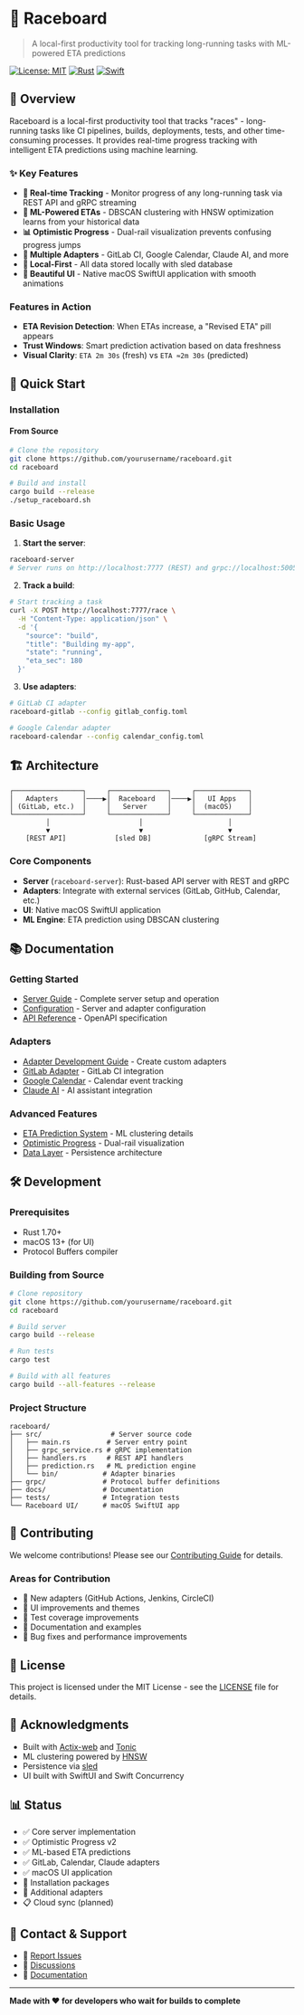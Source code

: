 # 🏁 Raceboard

> A local-first productivity tool for tracking long-running tasks with ML-powered ETA predictions

[![License: MIT](https://img.shields.io/badge/License-MIT-yellow.svg)](https://opensource.org/licenses/MIT)
[![Rust](https://img.shields.io/badge/rust-%23000000.svg?style=flat&logo=rust&logoColor=white)](https://www.rust-lang.org/)
[![Swift](https://img.shields.io/badge/swift-F54A2A?style=flat&logo=swift&logoColor=white)](https://swift.org/)

## 🎯 Overview

Raceboard is a local-first productivity tool that tracks "races" - long-running tasks like CI pipelines, builds, deployments, tests, and other time-consuming processes. It provides real-time progress tracking with intelligent ETA predictions using machine learning.

### ✨ Key Features

- **🚀 Real-time Tracking** - Monitor progress of any long-running task via REST API and gRPC streaming
- **🧠 ML-Powered ETAs** - DBSCAN clustering with HNSW optimization learns from your historical data
- **📊 Optimistic Progress** - Dual-rail visualization prevents confusing progress jumps
- **🔌 Multiple Adapters** - GitLab CI, Google Calendar, Claude AI, and more
- **💾 Local-First** - All data stored locally with sled database
- **🎨 Beautiful UI** - Native macOS SwiftUI application with smooth animations

### Features in Action
- **ETA Revision Detection**: When ETAs increase, a "Revised ETA" pill appears
- **Trust Windows**: Smart prediction activation based on data freshness
- **Visual Clarity**: `ETA 2m 30s` (fresh) vs `ETA ≈2m 30s` (predicted)

## 🚀 Quick Start

### Installation
#### From Source
```bash
# Clone the repository
git clone https://github.com/yourusername/raceboard.git
cd raceboard

# Build and install
cargo build --release
./setup_raceboard.sh
```

### Basic Usage

1. **Start the server**:
```bash
raceboard-server
# Server runs on http://localhost:7777 (REST) and grpc://localhost:50051
```

2. **Track a build**:
```bash
# Start tracking a task
curl -X POST http://localhost:7777/race \
  -H "Content-Type: application/json" \
  -d '{
    "source": "build",
    "title": "Building my-app",
    "state": "running",
    "eta_sec": 180
  }'
```

3. **Use adapters**:
```bash
# GitLab CI adapter
raceboard-gitlab --config gitlab_config.toml

# Google Calendar adapter  
raceboard-calendar --config calendar_config.toml
```

## 🏗️ Architecture

```
┌─────────────────┐     ┌──────────────┐     ┌─────────────┐
│   Adapters      │────▶│  Raceboard   │────▶│   UI Apps   │
│ (GitLab, etc.)  │     │   Server     │     │  (macOS)    │
└─────────────────┘     └──────────────┘     └─────────────┘
         │                      │                     │
         ▼                      ▼                     ▼
    [REST API]            [sled DB]             [gRPC Stream]
```

### Core Components

- **Server** (`raceboard-server`): Rust-based API server with REST and gRPC
- **Adapters**: Integrate with external services (GitLab, GitHub, Calendar, etc.)
- **UI**: Native macOS SwiftUI application
- **ML Engine**: ETA prediction using DBSCAN clustering

## 📚 Documentation

### Getting Started
- [Server Guide](docs/SERVER_GUIDE.md) - Complete server setup and operation
- [Configuration](docs/CONFIGURATION.md) - Server and adapter configuration
- [API Reference](api/openapi.yaml) - OpenAPI specification

### Adapters
- [Adapter Development Guide](docs/ADAPTER_DEVELOPMENT_GUIDE.md) - Create custom adapters
- [GitLab Adapter](docs/GITLAB_ADAPTER_PROPOSAL.md) - GitLab CI integration
- [Google Calendar](docs/GOOGLE_CALENDAR_ADAPTER.md) - Calendar event tracking
- [Claude AI](docs/CLAUDE_ADAPTER.md) - AI assistant integration

### Advanced Features
- [ETA Prediction System](docs/ETA_PREDICTION_SYSTEM.md) - ML clustering details
- [Optimistic Progress](docs/OPTIMISTIC_PROGRESS_SUPPORT.md) - Dual-rail visualization
- [Data Layer](docs/DATA_LAYER_SPECIFICATION.md) - Persistence architecture

## 🛠️ Development

### Prerequisites
- Rust 1.70+ 
- macOS 13+ (for UI)
- Protocol Buffers compiler

### Building from Source

```bash
# Clone repository
git clone https://github.com/yourusername/raceboard.git
cd raceboard

# Build server
cargo build --release

# Run tests
cargo test

# Build with all features
cargo build --all-features --release
```

### Project Structure

```
raceboard/
├── src/                 # Server source code
│   ├── main.rs         # Server entry point
│   ├── grpc_service.rs # gRPC implementation
│   ├── handlers.rs     # REST API handlers
│   ├── prediction.rs   # ML prediction engine
│   └── bin/           # Adapter binaries
├── grpc/              # Protocol buffer definitions
├── docs/              # Documentation
├── tests/             # Integration tests
└── Raceboard UI/      # macOS SwiftUI app
```

## 🤝 Contributing

We welcome contributions! Please see our [Contributing Guide](CONTRIBUTING.md) for details.

### Areas for Contribution
- 🔌 New adapters (GitHub Actions, Jenkins, CircleCI)
- 🎨 UI improvements and themes
- 🧪 Test coverage improvements
- 📖 Documentation and examples
- 🐛 Bug fixes and performance improvements

## 📄 License

This project is licensed under the MIT License - see the [LICENSE](LICENSE) file for details.

## 🙏 Acknowledgments

- Built with [Actix-web](https://actix.rs/) and [Tonic](https://github.com/hyperium/tonic)
- ML clustering powered by [HNSW](https://github.com/nmslib/hnswlib)
- Persistence via [sled](https://github.com/spacejam/sled)
- UI built with SwiftUI and Swift Concurrency

## 📊 Status

- ✅ Core server implementation
- ✅ Optimistic Progress v2
- ✅ ML-based ETA predictions
- ✅ GitLab, Calendar, Claude adapters
- ✅ macOS UI application
- 🚧 Installation packages
- 🚧 Additional adapters
- 📋 Cloud sync (planned)

## 📮 Contact & Support

- 🐛 [Report Issues](https://github.com/yourusername/raceboard/issues)
- 💬 [Discussions](https://github.com/yourusername/raceboard/discussions)
- 📖 [Documentation](https://github.com/yourusername/raceboard/wiki)

---

**Made with ❤️ for developers who wait for builds to complete**
